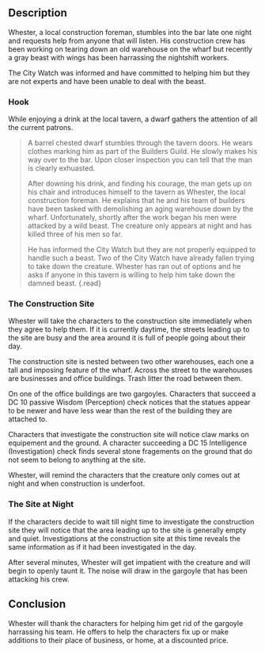 ## Description
Whester, a local construction foreman, stumbles into the bar late one night and requests help from anyone that will listen. His construction crew has been working on tearing down an old warehouse on the wharf but recently a gray beast with wings has been harrassing the nightshift workers.

The City Watch was informed and have committed to helping him but they are not experts and have been unable to deal with the beast.

### Hook
While enjoying a drink at the local tavern, a dwarf gathers the attention of all the current patrons.

>A barrel chested dwarf stumbles through the tavern doors. He wears clothes marking him as part of the Builders Guild. He slowly makes his way over to the bar. Upon closer inspection you can tell that the man is clearly exhuasted.
>
>After downing his drink, and finding his courage, the man gets up on his chair and introduces himself to the tavern as Whester, the local construction foreman. He explains that he and his team of builders have been tasked with demolishing an aging warehouse down by the wharf. Unfortunately, shortly after the work began his men were attacked by a wild beast. The creature only appears at night and has killed three of his men so far.
>
>He has informed the City Watch but they are not properly equipped to handle such a beast. Two of the City Watch have already fallen trying to take down the creature. Whester has ran out of options and he asks if anyone in this tavern is willing to help him take down the damned beast.
{.read}

### The Construction Site
Whester will take the characters to the construction site immediately when they agree to help them. If it is currently daytime, the streets leading up to the site are busy and the area around it is full of people going about their day.

The construction site is nested between two other warehouses, each one a tall and imposing feature of the wharf. Across the street to the warehouses are businesses and office buildings. Trash litter the road between them.

On one of the office buildings are two gargoyles. Characters that succeed a DC 10 passive Wisdom (Perception) check notices that the statues appear to be newer and have less wear than the rest of the building they are attached to.

Characters that investigate the construction site will notice claw marks on equipement and the ground. A character succeeding a DC 15 Intelligence (Investigation) check finds several stone fragements on the ground that do not seem to belong to anything at the site.

Whester, will remind the characters that the creature only comes out at night and when construction is underfoot.

### The Site at Night
If the characters decide to wait till night time to investigate the construction site they will notice that the area leading up to the site is generally empty and quiet. Investigations at the construction site at this time reveals the same information as if it had been investigated in the day.

After several minutes, Whester will get impatient with the creature and will begin to openly taunt it. The noise will draw in the gargoyle that has been attacking his crew.

## Conclusion
Whester will thank the characters for helping him get rid of the gargoyle harrassing his team. He offers to help the characters fix up or make additions to their place of business, or home, at a discounted price.
